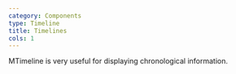 ```yaml
---
category: Components
type: Timeline
title: Timelines
cols: 1
---
```


MTimeline is very useful for displaying chronological information.